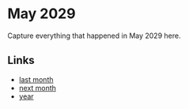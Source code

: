 # May 2029

Capture everything that happened in May 2029 here.

## Links
- [last month](calendar/months/2029-04.md)
- [next month](calendar/months/2029-06.md)
- [year](calendar/years/2029.md)